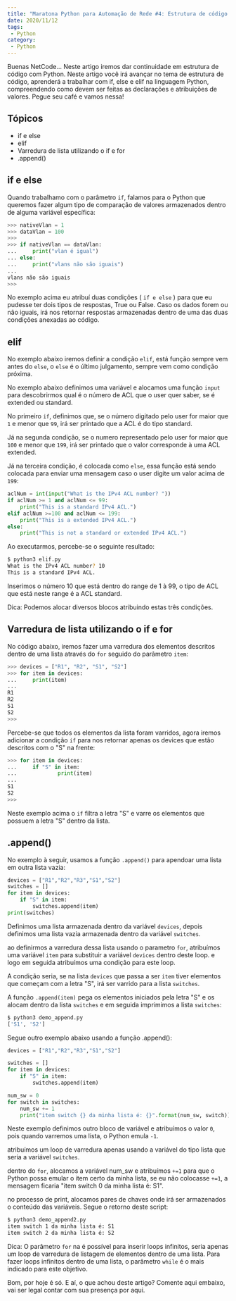 ```yaml
---
title: "Maratona Python para Automação de Rede #4: Estrutura de código - if, else e elif"
date: 2020/11/12
tags:
 - Python
category:
 - Python
---
```


Buenas NetCode… Neste artigo iremos dar continuidade em estrutura de código com Python. Neste artigo você irá avançar no tema de estrutura de código, aprenderá a trabalhar com if, else e elif na linguagem Python, compreendendo como devem ser feitas as declarações e atribuições de valores. Pegue seu café e vamos nessa!

## Tópicos

* if e else
* elif
* Varredura de lista utilizando o if e for
* .append()

## if e else

Quando trabalhamo com o parâmetro `if`, falamos para o Python que queremos fazer algum tipo de comparação de valores armazenados dentro de alguma variável específica:
```python
>>> nativeVlan = 1
>>> dataVlan = 100
>>> 
>>> if nativeVlan == dataVlan:
...     print("vlan é igual")
... else:
...     print("vlans não são iguais")
... 
vlans não são iguais
>>>
```

No exemplo acima eu atribuí duas condições ( `if e else` ) para que eu pudesse ter dois tipos de respostas, True ou False. Caso os dados forem ou não iguais, irá nos retornar respostas armazenadas dentro de uma das duas condições anexadas ao código.

## elif

No exemplo abaixo iremos definir a condição `elif`, está função sempre vem antes do `else`, o `else` é o último julgamento, sempre vem como condição próxima.

No exemplo abaixo definimos uma variável e alocamos uma função `input` para descobrirmos qual é o número de ACL que o user quer saber, se é extended ou standard.

No primeiro `if`, definimos que, se o número digitado pelo user for maior que `1`  e menor que `99`, irá ser printado que a ACL é do tipo standard.

Já na segunda condição, se o numero representado pelo user for maior que `100` e menor que `199`, irá ser printado que o valor corresponde à uma ACL extended.

Já na terceira condição, é colocada como `else`, essa função está sendo colocada para enviar uma mensagem caso o user digite um valor acima de `199`:
```python
aclNum = int(input("What is the IPv4 ACL number? "))
if aclNum >= 1 and aclNum <= 99:
    print("This is a standard IPv4 ACL.")
elif aclNum >=100 and aclNum <= 199:
    print("This is a extended IPv4 ACL.")
else:
    print("This is not a standard or extended IPv4 ACL.")
```

Ao executarmos, percebe-se o seguinte resultado:
```bash
$ python3 elif.py 
What is the IPv4 ACL number? 10
This is a standard IPv4 ACL.
```

Inserimos o número 10 que está dentro do range de 1 à 99, o tipo de ACL que está neste range é a ACL standard.

Dica: Podemos alocar diversos blocos atribuindo estas três condições.

## Varredura de lista utilizando o if e for

No código abaixo, iremos fazer uma varredura dos elementos descritos dentro de uma lista através do `for` seguido do parâmetro `item`:
```python
>>> devices = ["R1", "R2", "S1", "S2"]
>>> for item in devices:
...     print(item)
... 
R1
R2
S1
S2
>>>
```

Percebe-se que todos os elementos da lista foram varridos, agora iremos adicionar a condição `if` para nos retornar apenas os devices que estão descritos com o "S" na frente:
```python
>>> for item in devices:
...     if "S" in item:
...             print(item)
... 
S1
S2
>>>
```

Neste exemplo acima o `if` filtra a letra "S" e varre os elementos que possuem a letra "S" dentro da lista.

## .append()

No exemplo à seguir, usamos a função `.append()` para apendoar uma lista em outra lista vazia:
```python
devices = ["R1","R2","R3","S1","S2"]
switches = []
for item in devices:
    if "S" in item:
        switches.append(item)
print(switches)
```

Definimos uma lista armazenada dentro da variável `devices`, depois definimos uma lista vazia armazenada dentro da variável `switches`.

ao definirmos a varredura dessa lista usando o parametro `for`, atribuímos uma variável `item` para substituir a variável `devices` dentro deste loop. e logo em seguida atribuímos uma condição para este loop.

A condição seria, se na lista `devices` que passa a ser `item` tiver elementos que começam com a letra "S", irá ser varrido para a lista `switches`. 

A função `.append(item)` pega os elementos iniciados pela letra "S" e os alocam dentro da lista `switches` e em seguida imprimimos a lista `switches`:
```bash
$ python3 demo_append.py
['S1', 'S2']
```

Segue outro exemplo abaixo usando a função .append():
```python
devices = ["R1","R2","R3","S1","S2"]

switches = []
for item in devices:
    if "S" in item:
        switches.append(item)

num_sw = 0
for switch in switches:
    num_sw += 1
    print("item switch {} da minha lista é: {}".format(num_sw, switch))
```

Neste exemplo definimos outro bloco de variável e atribuímos o valor `0`, pois quando varremos uma lista, o Python emula `-1`.

atribuímos um loop de varredura apenas usando a variável do tipo lista que seria a variável `switches`.

dentro do `for`, alocamos a variável num_sw e atribuímos `+=1` para que o Python possa emular o item certo da minha lista, se eu não colocasse `+=1`, a mensagem ficaria "item switch 0 da minha lista é: S1".

no processo de print, alocamos pares de chaves onde irá ser armazenados o conteúdo das variáveis. Segue o retorno deste script:
```bash
$ python3 demo_append2.py
item switch 1 da minha lista é: S1
item switch 2 da minha lista é: S2
```

Dica: O parâmetro `for` na é possível para inserir loops infinitos, seria apenas um loop de varredura de listagem de elementos dentro de uma lista. Para fazer loops infinitos dentro de uma lista, o parâmetro `while` é o mais indicado para este objetivo.

Bom, por hoje é só. E aí, o que achou deste artigo? Comente aqui embaixo, vai ser legal contar com sua presença por aqui.
